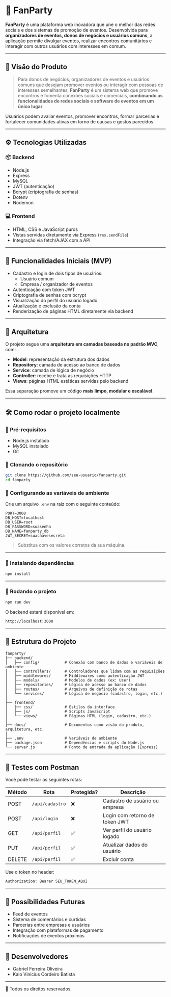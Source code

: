 # 🎉 FanParty

**FanParty** é uma plataforma web inovadora que une o melhor das redes sociais e dos sistemas de promoção de eventos. Desenvolvida para **organizadores de eventos, donos de negócios e usuários comuns**, a aplicação permite divulgar eventos, realizar encontros comunitários e interagir com outros usuários com interesses em comum.

---

## 🔭 Visão do Produto

> Para donos de negócios, organizadores de eventos e usuários comuns que desejam promover eventos ou interagir com pessoas de interesses semelhantes, **FanParty** é um sistema web que promove encontros e fomenta conexões sociais e comerciais, **combinando as funcionalidades de redes sociais e software de eventos em um único lugar**.

Usuários podem avaliar eventos, promover encontros, formar parcerias e fortalecer comunidades ativas em torno de causas e gostos parecidos.

---

## ⚙️ Tecnologias Utilizadas

### 📦 Backend

- Node.js
- Express
- MySQL
- JWT (autenticação)
- Bcrypt (criptografia de senhas)
- Dotenv
- Nodemon

### 💻 Frontend

- HTML, CSS e JavaScript puros
- Vistas servidas diretamente via Express (`res.sendFile`)
- Integração via fetch/AJAX com a API

---

## 🚀 Funcionalidades Iniciais (MVP)

- Cadastro e login de dois tipos de usuários:
  - Usuário comum
  - Empresa / organizador de eventos
- Autenticação com token JWT
- Criptografia de senhas com bcrypt
- Visualização do perfil do usuário logado
- Atualização e exclusão da conta
- Renderização de páginas HTML diretamente via backend

---

## 🧱 Arquitetura

O projeto segue uma **arquitetura em camadas baseada no padrão MVC**, com:

- **Model**: representação da estrutura dos dados
- **Repository**: camada de acesso ao banco de dados
- **Service**: camada de lógica de negócio
- **Controller**: recebe e trata as requisições HTTP
- **Views**: páginas HTML estáticas servidas pelo backend

Essa separação promove um código **mais limpo, modular e escalável**.

---

## 🛠️ Como rodar o projeto localmente

### 🔹 Pré-requisitos

- Node.js instalado
- MySQL instalado
- Git

### 🔹 Clonando o repositório

```bash
git clone https://github.com/seu-usuario/fanparty.git
cd fanparty
```

### 🔹 Configurando as variáveis de ambiente

Crie um arquivo `.env` na raiz com o seguinte conteúdo:

```env
PORT=3000
DB_HOST=localhost
DB_USER=root
DB_PASSWORD=suasenha
DB_NAME=fanparty_db
JWT_SECRET=suachavesecreta
```

> Substitua com os valores corretos da sua máquina.

---

### 🔹 Instalando dependências

```bash
npm install
```

---

### 🔹 Rodando o projeto

```bash
npm run dev
```

O backend estará disponível em:

```
http://localhost:3000
```

---

## 🩻 Estrutura do Projeto

```
fanparty/
├── backend/
│   ├── config/           # Conexão com banco de dados e variáveis de ambiente
│   ├── controllers/      # Controladores que lidam com as requisições
│   ├── middlewares/      # Middlewares como autenticação JWT
│   ├── models/           # Modelos de dados (ex: User)
│   ├── repositories/     # Lógica de acesso ao banco de dados
│   ├── routes/           # Arquivos de definição de rotas
│   └── services/         # Lógica de negócio (cadastro, login, etc.)
│
├── frontend/
│   ├── css/              # Estilos da interface
│   ├── js/               # Scripts JavaScript
│   └── views/            # Páginas HTML (login, cadastro, etc.)
│
├── docs/                 # Documentos como visão do produto, arquitetura, etc.
│
├── .env                  # Variáveis de ambiente
├── package.json          # Dependências e scripts do Node.js
└── server.js             # Ponto de entrada da aplicação (Express)
```

---

## 🧪 Testes com Postman

Você pode testar as seguintes rotas:

| Método | Rota               | Protegida? | Descrição                          |
|--------|--------------------|------------|------------------------------------|
| POST   | `/api/cadastro`    | ❌         | Cadastro de usuário ou empresa     |
| POST   | `/api/login`       | ❌         | Login com retorno de token JWT     |
| GET    | `/api/perfil`      | ✅         | Ver perfil do usuário logado       |
| PUT    | `/api/perfil`      | ✅         | Atualizar dados do usuário         |
| DELETE | `/api/perfil`      | ✅         | Excluir conta                      |

Use o token no header:

```
Authorization: Bearer SEU_TOKEN_AQUI
```

---

## 🌱 Possibilidades Futuras

- Feed de eventos
- Sistema de comentários e curtidas
- Parcerias entre empresas e usuários
- Integração com plataformas de pagamento
- Notificações de eventos próximos

---

## 👥 Desenvolvedores

- Gabriel Ferreira Oliveira
- Kaio Vinícius Cordeiro Batista

---

📄 Todos os direitos reservados.
